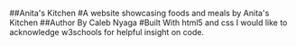 ##Anita's Kitchen
#A website showcasing foods and meals by Anita's Kitchen
##Author
By Caleb Nyaga
#Built With
html5 and css
I would like to acknowledge w3schools for helpful insight on code.
